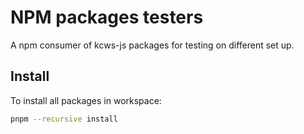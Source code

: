 # NPM packages testers

A npm consumer of kcws-js packages for testing on different set up.

## Install

To install all packages in workspace:

```bash
pnpm --recursive install
```

